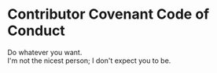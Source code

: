 # Contributor Covenant Code of Conduct
Do whatever you want.<br>
I'm not the nicest person; I don't expect you to be.

